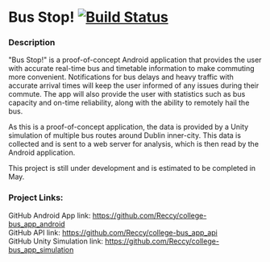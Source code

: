 # Bus Stop! [![Build Status](https://travis-ci.org/Reccy/college-bus_app_android.svg?branch=master)](https://travis-ci.org/Reccy/college-bus_app_android)### Description"Bus Stop!" is a proof-of-concept Android application that provides the user with accurate real-time bus and timetable information to make commuting more convenient. Notifications for bus delays and heavy traffic with accurate arrival times will keep the user informed of any issues during their commute. The app will also provide the user with statistics such as bus capacity and on-time reliability, along with the ability to remotely hail the bus.As this is a proof-of-concept application, the data is provided by a Unity simulation of multiple bus routes around Dublin inner-city. This data is collected and is sent to a web server for analysis, which is then read by the Android application.This project is still under development and is estimated to be completed in May.### Project Links:GitHub Android App link: https://github.com/Reccy/college-bus_app_android  GitHub API link: https://github.com/Reccy/college-bus_app_api  GitHub Unity Simulation link: https://github.com/Reccy/college-bus_app_simulation